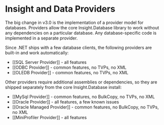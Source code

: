 # Insight and Data Providers #

The big change in v3.0 is the implementation of a provider model for databases. Providers allow the core Insight.Database library to work without any dependencies on a particular database. Any database-specific code is implemented in a separate provider.

Since .NET ships with a few database clients, the following providers are built-in and work automatically:

* [[SQL Server Provider]] - all features
* [[ODBC Provider]] - common features, no TVPs, no XML
* [[OLEDB Provider]] - common features, no TVPs, no XML 

Other providers require additional assemblies or dependencies, so they are shipped separately from the core Insight.Database install:

* [[MySql Provider]] - common features, no BulkCopy, no TVPs, no XML
* [[Oracle Provider]] - all features, a few known issues
* [[Oracle Managed Provider]] - common features, no BulkCopy, no TVPs, no XML
* [[MiniProfiler Provider]] - all features